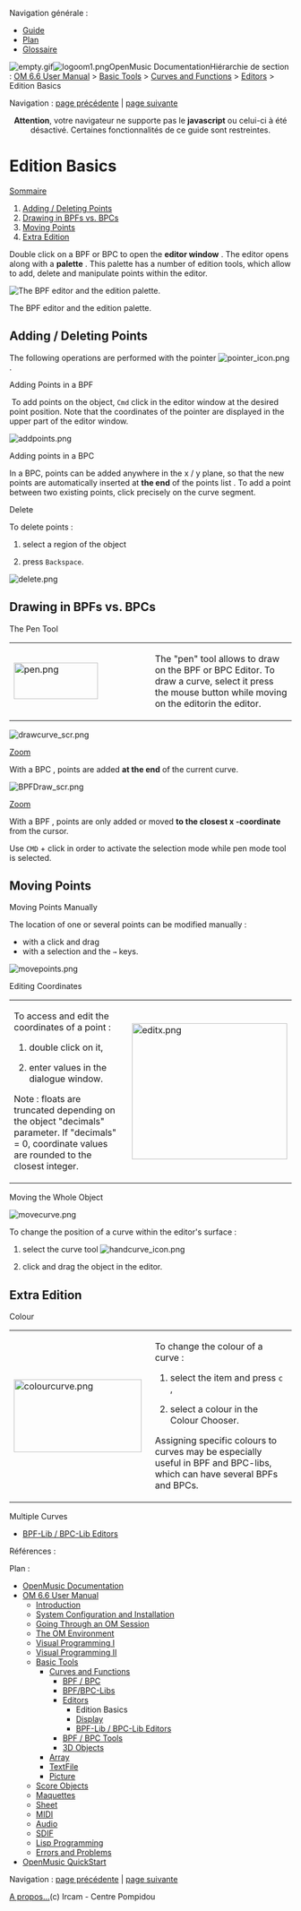 <div id="tplf" class="tplPage">

<div id="tplh">

<span class="hidden">Navigation générale : </span>

  - [<span>Guide</span>](OM-Documentation.md)
  - [<span>Plan</span>](OM-Documentation_1.md)
  - [<span>Glossaire</span>](OM-Documentation_2.md)

</div>

<div id="tplt">

![empty.gif](../tplRes/page/empty.gif)![logoom1.png](../res/logoom1.png)<span class="tplTi">OpenMusic
Documentation</span><span class="sw_outStack_navRoot"><span class="hidden">Hiérarchie
de section : </span>[<span>OM 6.6 User
Manual</span>](OM-User-Manual.md)<span class="stkSep"> \>
</span>[<span>Basic Tools</span>](BasicObjects.md)<span class="stkSep">
\> </span>[<span>Curves and
Functions</span>](CurvesAndFunctions.md)<span class="stkSep"> \>
</span>[<span>Editors</span>](BPFEditors.md)<span class="stkSep"> \>
</span><span class="stkSel_yes"><span>Edition
Basics</span></span></span>

</div>

<div class="tplNav">

<span class="hidden">Navigation : </span>[<span>page
précédente</span>](BPFEditors.md "page précédente(Editors)")<span class="hidden">
| </span>[<span>page
suivante</span>](Display.md "page suivante(Display)")

</div>

<div id="tplc" class="tplc_out_yes">

<div style="text-align: center;">

**Attention**, votre navigateur ne supporte pas le **javascript** ou
celui-ci à été désactivé. Certaines fonctionnalités de ce guide sont
restreintes.

</div>

<div class="headCo">

# <span>Edition Basics</span>

<div class="headCo_co">

<div class="secOutFra">

<div class="secOutTi">

[<span>Sommaire </span>](#)

</div>

<div class="secOutUi">

1.  [Adding / Deleting Points](#mdN2c)
2.  [Drawing in BPFs vs. BPCs](#mdNc8)
3.  [Moving Points](#mdN171)
4.  [Extra Edition](#mdN230)

</div>

</div>

<div>

<div class="infobloc">

<div class="txt">

Double click on a BPF or BPC to open the **editor window** . The editor
opens along with a **palette** . This palette has a number of edition
tools, which allow to add, delete and manipulate points within the
editor.

</div>

<div class="caption">

<div class="caption_co">

![The BPF editor and the edition palette.](../res/openbpfedit.png)

</div>

<div class="caption_ti">

The BPF editor and the edition palette.

</div>

</div>

</div>

<div class="part">

## <span>Adding / Deleting Points</span>

<div class="part_co">

<div class="infobloc">

<div class="txt">

The following operations are performed with the pointer
<span class="iconButton_tim">![pointer\_icon.png](../res/pointer_icon.png)</span>
.

</div>

</div>

<div class="infobloc">

<div class="infobloc_ti">

<span>Adding Points in a BPF</span>

</div>

<div class="txt">

 To add points on the object, `Cmd` click in the editor window at the
desired point position. Note that the coordinates of the pointer are
displayed in the upper part of the editor window.

</div>

<div class="caption">

<div class="caption_co">

![addpoints.png](../res/addpoints.png)

</div>

</div>

</div>

<div class="bloc note">

<div class="bloc_ti note_ti">

<span>Adding points in a BPC</span>

</div>

<div class="txt">

In a BPC, points can be added anywhere in the x / y plane, so that the
new points are automatically inserted at **the end** of the points list
. To add a point between two existing points, click precisely on the
curve segment.

</div>

</div>

<div class="infobloc">

<div class="infobloc_ti">

<span>Delete</span>

</div>

<div class="txt">

To delete points :

1.  select a region of the object

2.  press `Backspace`.

</div>

<div class="caption">

<div class="caption_co">

![delete.png](../res/delete.png)

</div>

</div>

</div>

</div>

</div>

<div class="part">

## <span>Drawing in BPFs vs. BPCs</span>

<div class="part_co">

<div class="infobloc">

<div class="infobloc_ti">

<span>The Pen Tool</span>

</div>

<div class="txtRes">

<table>
<colgroup>
<col style="width: 50%" />
<col style="width: 50%" />
</colgroup>
<tbody>
<tr class="odd">
<td><div class="caption">
<div class="caption_co">
<img src="../res/pen.png" width="150" height="65" alt="pen.png" />
</div>
</div></td>
<td><div class="dk_txtRes_txt txt">
<p>The "pen" tool allows to draw on the BPF or BPC Editor. To draw a curve, select it press the mouse button while moving on the editorin the editor.</p>
</div></td>
</tr>
</tbody>
</table>

</div>

<div class="caption">

<div class="caption_co">

<div class="imgzFra" style="position: relative;">

![drawcurve\_scr.png](../res/drawcurve_scr.png)

</div>

</div>

<div class="caption_ti">

[<span>Zoom</span>](../res/drawcurve_scr_1.png "Zoom (nouvelle fenêtre)")

</div>

</div>

<div class="txt">

With a BPC , points are added **at the end** of the current curve.

</div>

<div class="caption">

<div class="caption_co">

<div class="imgzFra" style="position: relative;">

![BPFDraw\_scr.png](../res/BPFDraw_scr.png)

</div>

</div>

<div class="caption_ti">

[<span>Zoom</span>](../res/BPFDraw_scr_1.png "Zoom (nouvelle fenêtre)")

</div>

</div>

<div class="txt">

With a BPF , points are only added or moved **to the closest x
-coordinate** from the cursor.

</div>

</div>

<div class="bloc note">

<div class="txt">

Use `CMD` + click in order to activate the selection mode while pen mode
tool is selected.

</div>

</div>

</div>

</div>

<div class="part">

## <span>Moving Points</span>

<div class="part_co">

<div class="infobloc">

<div class="infobloc_ti">

<span>Moving Points Manually</span>

</div>

<div class="txt">

The location of one or several points can be modified manually :

  - <span>with a click and drag</span>
  - <span>with a selection and the `→` keys.</span>

</div>

<div class="caption">

<div class="caption_co">

![movepoints.png](../res/movepoints.png)

</div>

</div>

</div>

<div class="infobloc">

<div class="infobloc_ti">

<span>Editing Coordinates</span>

</div>

<div class="txtRes">

<table>
<colgroup>
<col style="width: 50%" />
<col style="width: 50%" />
</colgroup>
<tbody>
<tr class="odd">
<td><div class="dk_txtRes_txt txt">
<p>To access and edit the coordinates of a point :</p>
<ol>
<li><p>double click on it,</p></li>
<li><p>enter values in the dialogue window.</p></li>
</ol>
<p>Note : floats are truncated depending on the object "decimals" parameter. If "decimals" = 0, coordinate values are rounded to the closest integer.</p>
</div></td>
<td><div class="caption">
<div class="caption_co">
<img src="../res/editx.png" width="277" height="243" alt="editx.png" />
</div>
</div></td>
</tr>
</tbody>
</table>

</div>

</div>

<div class="infobloc">

<div class="infobloc_ti">

<span>Moving the Whole Object</span>

</div>

<div class="caption">

<div class="caption_co">

![movecurve.png](../res/movecurve.png)

</div>

</div>

<div class="txt">

To change the position of a curve within the editor's surface :

1.  select the curve tool
    <span class="iconButton_tim">![handcurve\_icon.png](../res/handcurve_icon.png)</span>

2.  click and drag the object in the editor.

</div>

</div>

</div>

</div>

<div class="part">

## <span>Extra Edition</span>

<div class="part_co">

<div class="bloc complement">

<div class="bloc_ti complement_ti">

<span>Colour</span>

</div>

<div class="txtRes">

<table>
<colgroup>
<col style="width: 50%" />
<col style="width: 50%" />
</colgroup>
<tbody>
<tr class="odd">
<td><div class="caption">
<div class="caption_co">
<img src="../res/colourcurve.png" width="228" height="130" alt="colourcurve.png" />
</div>
</div></td>
<td><div class="dk_txtRes_txt txt">
<p>To change the colour of a curve :</p>
<ol>
<li><p>select the item and press <code class="keyboard_tl">c</code> ,</p></li>
<li><p>select a colour in the Colour Chooser.</p></li>
</ol>
<p>Assigning specific colours to curves may be especially useful in BPF and BPC-libs, which can have several BPFs and BPCs.</p>
</div></td>
</tr>
</tbody>
</table>

</div>

<div class="linkSet">

<div class="linkSet_ti">

<span>Multiple Curves</span>

</div>

<div class="linkUL">

  - [<span>BPF-Lib / BPC-Lib Editors</span>](BPFLibEditors.md)

</div>

</div>

</div>

</div>

</div>

</div>

</div>

</div>

<span class="hidden">Références : </span>

</div>

<div id="tplo" class="tplo_out_yes">

<div class="tplOTp">

<div class="tplOBm">

<div id="mnuFrm">

<span class="hidden">Plan :</span>

<div id="mnuFrmUp" onmouseout="menuScrollTiTask.fSpeed=0;" onmouseover="if(menuScrollTiTask.fSpeed&gt;=0) {menuScrollTiTask.fSpeed=-2; scTiLib.addTaskNow(menuScrollTiTask);}" onclick="menuScrollTiTask.fSpeed-=2;" style="display: none;">

<span id="mnuFrmUpLeft">[](#)</span><span id="mnuFrmUpCenter"></span><span id="mnuFrmUpRight"></span>

</div>

<div id="mnuScroll">

  - [<span>OpenMusic Documentation</span>](OM-Documentation.md)
  - [<span>OM 6.6 User Manual</span>](OM-User-Manual.md)
      - [<span>Introduction</span>](00-Sommaire.md)
      - [<span>System Configuration and
        Installation</span>](Installation.md)
      - [<span>Going Through an OM Session</span>](Goingthrough.md)
      - [<span>The OM Environment</span>](Environment.md)
      - [<span>Visual Programming I</span>](BasicVisualProgramming.md)
      - [<span>Visual Programming
        II</span>](AdvancedVisualProgramming.md)
      - [<span>Basic Tools</span>](BasicObjects.md)
          - [<span>Curves and Functions</span>](CurvesAndFunctions.md)
              - [<span>BPF / BPC</span>](BPF-BPC.md)
              - [<span>BPF/BPC-Libs</span>](MultiBPF.md)
              - [<span>Editors</span>](BPFEditors.md)
                  - <span id="i4" class="outLeftSel_yes"><span>Edition
                    Basics</span></span>
                  - [<span>Display</span>](Display.md)
                  - [<span>BPF-Lib / BPC-Lib
                    Editors</span>](BPFLibEditors.md)
              - [<span>BPF / BPC Tools</span>](Tools.md)
              - [<span>3D Objects</span>](3D.md)
          - [<span>Array</span>](ClassArray.md)
          - [<span>TextFile</span>](textfile.md)
          - [<span>Picture</span>](Picture.md)
      - [<span>Score Objects</span>](ScoreObjects.md)
      - [<span>Maquettes</span>](Maquettes.md)
      - [<span>Sheet</span>](Sheet.md)
      - [<span>MIDI</span>](MIDI.md)
      - [<span>Audio</span>](Audio.md)
      - [<span>SDIF</span>](SDIF.md)
      - [<span>Lisp Programming</span>](Lisp.md)
      - [<span>Errors and Problems</span>](errors.md)
  - [<span>OpenMusic QuickStart</span>](QuickStart-Chapters.md)

</div>

<div id="mnuFrmDown" onmouseout="menuScrollTiTask.fSpeed=0;" onmouseover="if(menuScrollTiTask.fSpeed&lt;=0) {menuScrollTiTask.fSpeed=2; scTiLib.addTaskNow(menuScrollTiTask);}" onclick="menuScrollTiTask.fSpeed+=2;" style="display: none;">

<span id="mnuFrmDownLeft">[](#)</span><span id="mnuFrmDownCenter"></span><span id="mnuFrmDownRight"></span>

</div>

</div>

</div>

</div>

</div>

<div class="tplNav">

<span class="hidden">Navigation : </span>[<span>page
précédente</span>](BPFEditors.md "page précédente(Editors)")<span class="hidden">
| </span>[<span>page
suivante</span>](Display.md "page suivante(Display)")

</div>

<div id="tplb">

[<span>A propos...</span>](OM-Documentation_3.md)(c) Ircam - Centre
Pompidou

</div>

</div>
